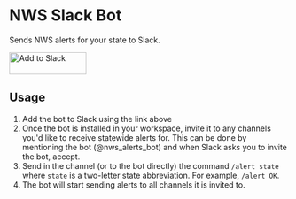 # NWS Slack Bot

Sends NWS alerts for your state to Slack.

<a href="https://slack.com/oauth/v2/authorize?state=0e33c863-bc1a-42f9-91d8-ee1deb2a8264&client_id=5446375181636.5437287123510&scope=chat:write,channels:read,groups:read,commands,files:write,files:read&user_scope=&redirect_uri=https://nws-slack-bot.mcswain.dev/oauth_redirect"><img alt="Add to Slack" height="40" width="139" src="https://platform.slack-edge.com/img/add_to_slack@2x.png" /></a>

## Usage

1. Add the bot to Slack using the link above
2. Once the bot is installed in your workspace, invite it to any channels you'd like to receive statewide alerts for. This can be done by mentioning the bot (@nws_alerts_bot) and when Slack asks you to invite the bot, accept.
3. Send in the channel (or to the bot directly) the command `/alert state` where `state` is a two-letter state abbreviation. For example, `/alert OK`.
4. The bot will start sending alerts to all channels it is invited to.
